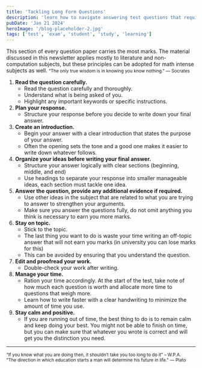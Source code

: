 ```yaml
---
title: 'Tackling Long Form Questions'
description: 'learn how to navigate answering test questions that require lengthy answers.'
pubDate: 'Jan 21 2024'
heroImage: '/blog-placeholder-2.jpg'
tags: ['test', 'exam', 'student', 'study', 'learning']
---
```


This section of every question paper carries the most marks. The material discussed in this newsletter
applies mostly to literature and non-computation subjects, but these principles can be adopted for math
intense subjects as well.
<small>"The only true wisdom is in knowing you know nothing." — Socrates</small> <br/>
1. __Read the question carefully.__
    + Read the question carefully and thoroughly.
    + Understand what is being asked of you.
    + Highlight any important keywords or specific instructions.
2. __Plan your response.__
    <ul><li> Structure your response before you decide to write down your final answer.</li></ul>
3. __Create an introduction.__
    + Begin your answer with a clear introduction that states the purpose of your answer.
    + Often the opening sets the tone and a good one makes it easier to write down whatever
    follows.
4. __Organize your ideas before writing your final answer.__
    + Structure your answer logically with clear sections (beginning, middle, and end)
    + Use headings to separate your response into smaller manageable ideas, each section
    must tackle one idea.
5. __Answer the question, provide any additional evidence if required.__
    + Use other ideas in the subject that are related to what you are trying to answer to
    strengthen your arguments.
    + Make sure you answer the questions fully, do not omit anything you think is necessary to
    earn you more marks.
6. __Stay on topic.__
    + Stick to the topic.
    + The last thing you want to do is waste your time writing an off-topic answer that will not
    earn you marks (in university you can lose marks for this)
    + This can be avoided by ensuring that you understand the question.
7. __Edit and proofread your work.__
    + Double-check your work after writing.
8. __Manage your time.__
    + Ration your time accordingly. At the start of the test, take note of how much each
    question is worth and allocate more time to questions that weigh more.
    + Learn how to write faster with a clear handwriting to minimize the amount of time you
use.
9. __Stay calm and positive.__
    + If you are running out of time, the best thing to do is to remain calm and keep doing
    your best. You might not be able to finish on time, but you can make sure that whatever
    you wrote is correct and will get you the distinction you need.

<hr/>

<small>“If you know what you are doing then, it shouldn’t take you too long to do it” – W.P.A.</small> <br/>
<small>"The direction in which education starts a man will determine his future in
life." — Plato </small>
